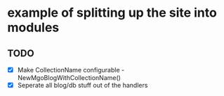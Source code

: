 # example of splitting up the site into modules

## TODO
- [X] Make CollectionName configurable - NewMgoBlogWithCollectionName()
- [X] Seperate all blog/db stuff out of the handlers